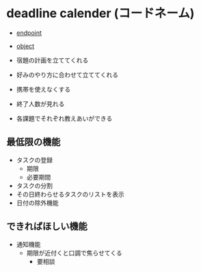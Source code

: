 # deadline calender \(コードネーム\)

* [endpoint](./docs/endpoint.md)
* [object](./docs/object.md)

* 宿題の計画を立ててくれる
* 好みのやり方に合わせて立ててくれる
* 携帯を使えなくする
* 終了人数が見れる
* 各課題でそれぞれ教えあいができる


## 最低限の機能

* タスクの登録
  * 期限
  * 必要期間
* タスクの分割
* その日終わらせるタスクのリストを表示
* 日付の除外機能

## できればほしい機能

* 通知機能
  * 期限が近付くと口調で焦らせてくる
    * 要相談
